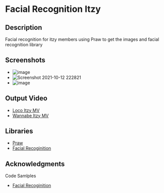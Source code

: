# Facial Recognition Itzy


## Description

Facial recognition for itzy members using Praw to get the images and facial recognition library

## Screenshots
* ![image](https://user-images.githubusercontent.com/49328442/136932511-d91355b9-cc79-42a0-a331-9d5a2e0cf7de.png)
* ![Screenshot 2021-10-12 222821](https://user-images.githubusercontent.com/49328442/136932187-7603abc4-c39b-4914-a865-6a158bfaea20.png)
* ![image](https://user-images.githubusercontent.com/49328442/136933513-14e62222-ef69-43cf-a4fc-95204829eb99.png)




## Output Video
* [Loco Itzy MV](https://youtu.be/0A7EIb0te0U)
* [Wannabe Itzy MV](https://youtu.be/_xUDpMVZelI)


## Libraries
* [Praw](https://praw.readthedocs.io/en/stable/)
* [Facial Recoginition](https://github.com/ageitgey/face_recognition)



## Acknowledgments

Code Samlples
* [Facial Recoginition](https://github.com/ageitgey/face_recognition)

